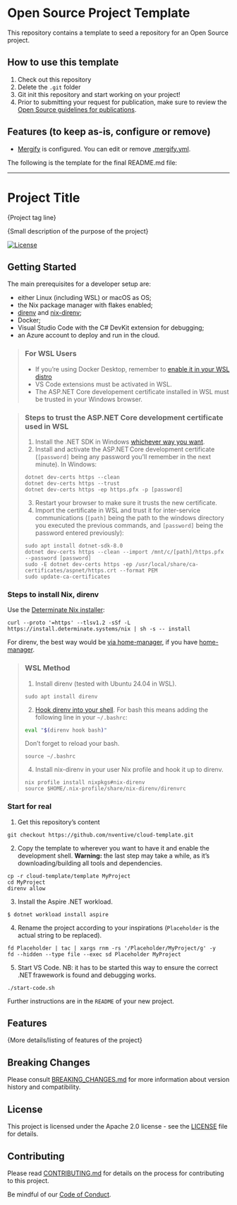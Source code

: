 # Open Source Project Template

This repository contains a template to seed a repository for an Open Source
project.

## How to use this template

1. Check out this repository
2. Delete the `.git` folder
3. Git init this repository and start working on your project!
4. Prior to submitting your request for publication, make sure to review the
   [Open Source guidelines for publications](https://nventive.visualstudio.com/Internal/_wiki/wikis/Internal_wiki?wikiVersion=GBwikiMaster&pagePath=%2FOpen%20Source%2FPublishing&pageId=7120).

## Features (to keep as-is, configure or remove)
- [Mergify](https://mergify.io/) is configured. You can edit or remove [.mergify.yml](/.mergify.yml).

The following is the template for the final README.md file:

---

# Project Title

{Project tag line}

{Small description of the purpose of the project}

[![License](https://img.shields.io/badge/License-Apache%202.0-blue.svg)](LICENSE)

## Getting Started

The main prerequisites for a developer setup are:
- either Linux (including WSL) or macOS as OS;
- the Nix package manager with flakes enabled;
- [direnv](https://direnv.net/) and [nix-direnv](https://github.com/nix-community/nix-direnv);
- Docker;
- Visual Studio Code with the C# DevKit extension for debugging;
- an Azure account to deploy and run in the cloud.

> ### For WSL Users
> - If you’re using Docker Desktop, remember to [enable it in your WSL distro](https://docs.docker.com/desktop/wsl/#enabling-docker-support-in-wsl-2-distros)
> - VS Code extensions must be activated in WSL.
> - The ASP.NET Core developement certificate installed in WSL must be trusted in your Windows browser.

> ### Steps to trust the ASP.NET Core development certificate used in WSL
> 1. Install the .NET SDK in Windows [whichever way you want](https://learn.microsoft.com/en-us/dotnet/core/install/windows).
> 1. Install and activate the ASP.NET Core development certificate (`[password]` being any password you’ll remember in the next minute). In Windows:
> ```console
> dotnet dev-certs https --clean
> dotnet dev-certs https --trust
> dotnet dev-certs https -ep https.pfx -p [password]
> ```
> 3. Restart your browser to make sure it trusts the new certificate.
> 3. Import the certificate in WSL and trust it for inter-service communications (`[path]` being the path to the windows directory you executed the previous commands, and `[password]` being the password entered previously):
> ```console
> sudo apt install dotnet-sdk-8.0
> dotnet dev-certs https --clean --import /mnt/c/[path]/https.pfx --password [password]
> sudo -E dotnet dev-certs https -ep /usr/local/share/ca-certificates/aspnet/https.crt --format PEM
> sudo update-ca-certificates
>```

### Steps to install Nix, direnv

Use the [Determinate Nix installer](https://github.com/DeterminateSystems/nix-installer):
```console
curl --proto '=https' --tlsv1.2 -sSf -L https://install.determinate.systems/nix | sh -s -- install
```

For direnv, the best way would be [via home-manager](https://github.com/nix-community/nix-direnv?tab=readme-ov-file#via-home-manager), if you have [home-manager](https://nix-community.github.io/home-manager/).

> ### WSL Method
> 1. Install direnv (tested with Ubuntu 24.04 in WSL).
> ```console
> sudo apt install direnv
> ```
> 2. [Hook direnv into your shell](https://direnv.net/docs/hook.html). For bash this means adding the following line in your `~/.bashrc`:
> ```bash
> eval "$(direnv hook bash)"
> ```
> Don’t forget to reload your bash.
> ```console
> source ~/.bashrc
> ```
> 4. Install nix-direnv in your user Nix profile and hook it up to direnv.
> ```console
> nix profile install nixpkgs#nix-direnv
> source $HOME/.nix-profile/share/nix-direnv/direnvrc
> ```

### Start for real

1. Get this repository’s content
```console
git checkout https://github.com/nventive/cloud-template.git
```

2. Copy the template to wherever you want to have it and enable the development shell. **Warning:** the last step may take a while, as it’s downloading/building all tools and dependencies.
```console
cp -r cloud-template/template MyProject
cd MyProject
direnv allow
```

3. Install the Aspire .NET workload.
```console
$ dotnet workload install aspire 
```

4. Rename the project according to your inspirations (`Placeholder` is the actual string to be replaced).
```console
fd Placeholder | tac | xargs rnm -rs '/Placeholder/MyProject/g' -y
fd --hidden --type file --exec sd Placeholder MyProject
```

5. Start VS Code. NB: it has to be started this way to ensure the correct .NET frawework is found and debugging works.
```console
./start-code.sh
```

Further instructions are in the `README` of your new project.

## Features

{More details/listing of features of the project}

## Breaking Changes

Please consult [BREAKING_CHANGES.md](BREAKING_CHANGES.md) for more information about version
history and compatibility.

## License

This project is licensed under the Apache 2.0 license - see the
[LICENSE](LICENSE) file for details.

## Contributing

Please read [CONTRIBUTING.md](CONTRIBUTING.md) for details on the process for
contributing to this project.

Be mindful of our [Code of Conduct](CODE_OF_CONDUCT.md).
